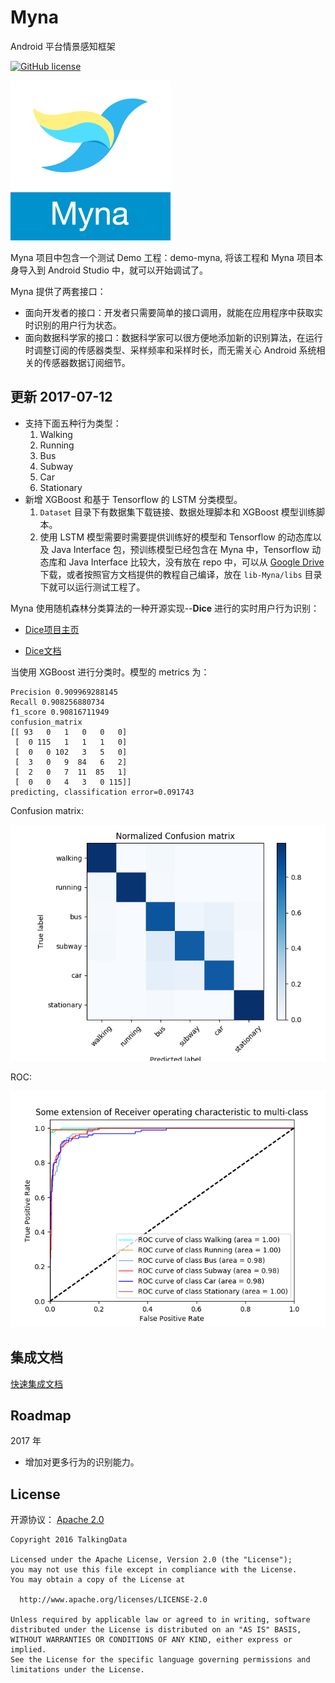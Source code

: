 # Myna

Android 平台情景感知框架

[![GitHub license](http://og41w30k3.bkt.clouddn.com/apache2.svg)](./LICENSE)


![](images/myna.png)
 

Myna 项目中包含一个测试 Demo 工程：demo-myna, 将该工程和 Myna 项目本身导入到 Android Studio 中，就可以开始调试了。

Myna 提供了两套接口：

- 面向开发者的接口：开发者只需要简单的接口调用，就能在应用程序中获取实时识别的用户行为状态。
- 面向数据科学家的接口：数据科学家可以很方便地添加新的识别算法，在运行时调整订阅的传感器类型、采样频率和采样时长，而无需关心 Android 系统相关的传感器数据订阅细节。

## 更新 2017-07-12

- 支持下面五种行为类型：
	1. Walking
	2. Running
	3. Bus
	4. Subway
	5. Car
	6. Stationary
- 新增 XGBoost 和基于 Tensorflow 的 LSTM 分类模型。
	1. `Dataset` 目录下有数据集下载链接、数据处理脚本和 XGBoost 模型训练脚本。
	2. 使用 LSTM 模型需要时需要提供训练好的模型和 Tensorflow 的动态库以及 Java Interface 包，预训练模型已经包含在 Myna 中，Tensorflow 动态库和 Java Interface 比较大，没有放在 repo 中，可以从 [Google Drive](https://drive.google.com/open?id=0B2hKiPsUlgibbklJaEh4V1o1MlU) 下载，或者按照官方文档提供的教程自己编译，放在 `lib-Myna/libs` 目录下就可以运行测试工程了。

Myna 使用随机森林分类算法的一种开源实现--**Dice** 进行的实时用户行为识别：

- [Dice项目主页](http://www.dice4dm.com/)

- [Dice文档](http://www.dice4dm.com/doc/index.html)

当使用 XGBoost 进行分类时。模型的 metrics 为：

	Precision 0.909969288145
	Recall 0.908256880734
	f1_score 0.90816711949
	confusion_matrix
	[[ 93   0   1   0   0   0]
	 [  0 115   1   1   1   0]
	 [  0   0 102   3   5   0]
	 [  3   0   9  84   6   2]
	 [  2   0   7  11  85   1]
	 [  0   0   4   3   0 115]]
	predicting, classification error=0.091743

Confusion matrix:

![](images/confusionmatrix.png)

ROC:

![](images/roc.png)

## 集成文档

[快速集成文档](/QuickStart.md)

## Roadmap

2017 年

- 增加对更多行为的识别能力。


## License

开源协议： [Apache 2.0](https://www.apache.org/licenses/LICENSE-2.0)

	Copyright 2016 TalkingData
	
	Licensed under the Apache License, Version 2.0 (the "License");
	you may not use this file except in compliance with the License.
	You may obtain a copy of the License at
	
	  http://www.apache.org/licenses/LICENSE-2.0
	
	Unless required by applicable law or agreed to in writing, software
	distributed under the License is distributed on an "AS IS" BASIS,
	WITHOUT WARRANTIES OR CONDITIONS OF ANY KIND, either express or implied.
	See the License for the specific language governing permissions and
	limitations under the License.
